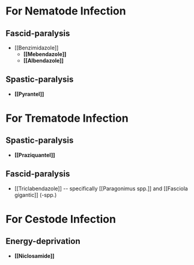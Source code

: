 # For Nematode Infection
## Fascid-paralysis
- [[Benzimidazole]]
	- **[[Mebendazole]]**
	- **[[Albendazole]]**

## Spastic-paralysis
- **[[Pyrantel]]**

# For Trematode Infection
## Spastic-paralysis
- **[[Praziquantel]]**

## Fascid-paralysis
- [[Triclabendazole]] -- specifically [[Paragonimus spp.]] and [[Fasciola gigantic]] (-spp.) 

# For Cestode Infection
## Energy-deprivation
- **[[Niclosamide]]**
